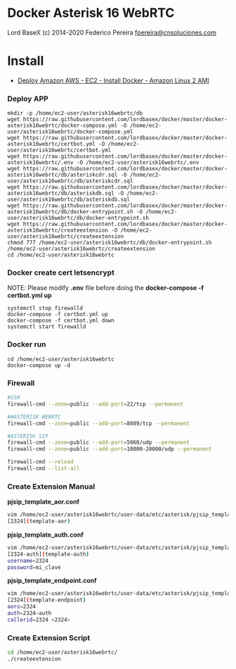 # Docker Asterisk 16 WebRTC

Lord BaseX (c) 2014-2020
 Federico Pereira <fpereira@cnsoluciones.com>

# Install

* [Deploy Amazon AWS - EC2 - Install Docker - Amazon Linux 2 AMI](https://github.com/lordbasex/docker/blob/master/deploy_amazon_aws.md)


### Deploy APP 
```
mkdir -p /home/ec2-user/asterisk16webrtc/db
wget https://raw.githubusercontent.com/lordbasex/docker/master/docker-asterisk16webrtc/docker-compose.yml -O /home/ec2-user/asterisk16webrtc/docker-compose.yml
wget https://raw.githubusercontent.com/lordbasex/docker/master/docker-asterisk16webrtc/certbot.yml -O /home/ec2-user/asterisk16webrtc/certbot.yml
wget https://raw.githubusercontent.com/lordbasex/docker/master/docker-asterisk16webrtc/.env -O /home/ec2-user/asterisk16webrtc/.env
wget https://raw.githubusercontent.com/lordbasex/docker/master/docker-asterisk16webrtc/db/asteriskcdr.sql -O /home/ec2-user/asterisk16webrtc/db/asteriskcdr.sql
wget https://raw.githubusercontent.com/lordbasex/docker/master/docker-asterisk16webrtc/db/asteriskdb.sql -O /home/ec2-user/asterisk16webrtc/db/asteriskdb.sql
wget https://raw.githubusercontent.com/lordbasex/docker/master/docker-asterisk16webrtc/db/docker-entrypoint.sh -O /home/ec2-user/asterisk16webrtc/db/docker-entrypoint.sh
wget https://raw.githubusercontent.com/lordbasex/docker/master/docker-asterisk16webrtc/createextension -O /home/ec2-user/asterisk16webrtc/createextension
chmod 777 /home/ec2-user/asterisk16webrtc/db/docker-entrypoint.sh /home/ec2-user/asterisk16webrtc/createextension
cd /home/ec2-user/asterisk16webrtc
```

### Docker create cert letsencrypt
NOTE: Please modify **.env** file before doing the **docker-compose -f certbot.yml up**
```
systemctl stop firewalld
docker-compose -f certbot.yml up
docker-compose -f certbot.yml down
systemctl start firewalld
```

### Docker run
```
cd /home/ec2-user/asterisk16webrtc
docker-compose up -d
```

### Firewall
```bash
#SSH
firewall-cmd --zone=public --add-port=22/tcp --permanent

##ASTERISK WEBRTC
firewall-cmd --zone=public --add-port=8089/tcp --permanent

#ASTERISK SIP
firewall-cmd --zone=public --add-port=5060/udp --permanent
firewall-cmd --zone=public --add-port=10000-20000/udp --permanent

firewall-cmd --reload
firewall-cmd --list-all
```

### Create Extension Manual

**pjsip_template_aor.conf**

```bash
vim /home/ec2-user/asterisk16webrtc/user-data/etc/asterisk/pjsip_template_aor.conf
[2324](template-aor)
````
**pjsip_template_auth.conf**

```bash
vim /home/ec2-user/asterisk16webrtc/user-data/etc/asterisk/pjsip_template_auth.conf 
[2324-auth](template-auth)
username=2324
password=mi_clave
```

**pjsip_template_endpoint.conf**

```bash
vim /home/ec2-user/asterisk16webrtc/user-data/etc/asterisk/pjsip_template_endpoint.conf
[2324](template-endpoint)
aors=2324
auth=2324-auth
callerid=2324 <2324>
```

### Create Extension Script

```bash
cd /home/ec2-user/asterisk16webrtc/
./createextension
```

